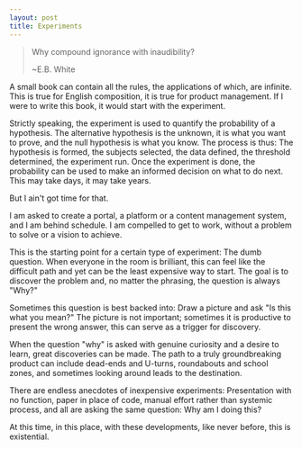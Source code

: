 ```yaml
---
layout: post
title: Experiments
---
```


>
> Why compound ignorance with inaudibility?
>
> ~E.B. White

A small book can contain all the rules, the applications of which, are infinite.  This is true for English composition, it is true for product management.  If I were to write this book, it would start with the experiment.

Strictly speaking, the experiment is used to quantify the probability of a hypothesis.  The alternative hypothesis is the unknown, it is what you want to prove, and the null hypothesis is what you know.  The process is thus:  The hypothesis is formed, the subjects selected, the data defined, the threshold determined, the experiment run.  Once the experiment is done, the probability can be used to make an informed decision on what to do next.  This may take days, it may take years.  

But I ain't got time for that.

I am asked to create a portal, a platform or a content management system, and I am behind schedule.  I am compelled to get to work, without a problem to solve or a vision to achieve.

This is the starting point for a certain type of experiment:  The dumb question.  When everyone in the room is brilliant, this can feel like the difficult path and yet can be the least expensive way to start.  The goal is to discover the problem and, no matter the phrasing, the question is always "Why?"

Sometimes this question is best backed into:  Draw a picture and ask "Is this what you mean?"  The picture is not important; sometimes it is productive to present the wrong answer, this can serve as a trigger for discovery.

When the question "why" is asked with genuine curiosity and a desire to learn, great discoveries can be made.  The path to a truly groundbreaking product can include dead-ends and U-turns, roundabouts and school zones, and sometimes looking around leads to the destination.

There are endless anecdotes of inexpensive experiments:  Presentation with no function, paper in place of code, manual effort rather than systemic process, and all are asking the same question:  Why am I doing this?

At this time, in this place, with these developments, like never before, this is existential.
